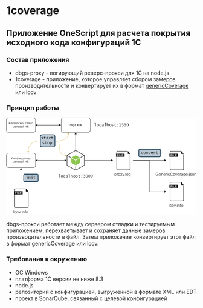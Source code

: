 # 1coverage

## Приложение OneScript для расчета покрытия исходного кода конфигураций 1С

### Состав приложения

- dbgs-proxy - логирующий реверс-прокси для 1С на node.js
- 1coverage - приложение, которое управляет сбором замеров производительности и конвертирует их в формат [genericCoverage](https://docs.sonarqube.org/latest/analysis/generic-test/) или lcov

### Принцип работы

![1coverage](./docs/1coverage.png)

dbgs-прокси работает между сервером отладки и тестируемым приложением, перехваетывает и сохраняет данные замеров производительности в файл. Затем приложение конвертирует этот файл в формат genericCoverage или lcov.

### Требования к окружению

- ОС Windows
- платформа 1С версии не ниже 8.3
- node.js
- репозиторий с конфигурацией, выгруженной в формате XML или EDT
- проект в SonarQube, связанный с целевой конфигурацией
